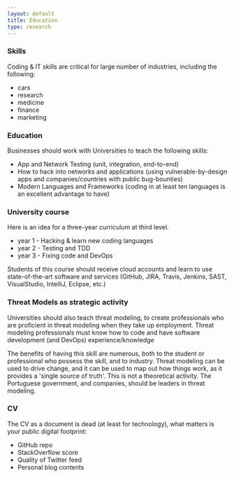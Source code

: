 ```yaml
---
layout: default
title: Education
type: research
---
```

### Skills

Coding & IT skills are critical for large number of industries, including the following:
* cars
* research
* medicine
* finance
* marketing

### Education

Businesses should work with Universities to teach the following skills:
  * App and Network Testing (unit, integration, end-to-end)
  * How to hack into networks and applications (using vulnerable-by-design apps and companies/countries with public bug-bounties)
  * Modern Languages and Frameworks (coding in at least ten languages is an excellent advantage to have)

### University course

Here is an idea for a three-year curriculum at third level. 
  * year 1 - Hacking & learn new coding languages
  * year 2 - Testing and TDD
  * year 3 - Fixing code and DevOps

Students of this course should receive cloud accounts and learn to use state-of-the-art software and services (GitHub, JIRA, Travis, Jenkins, SAST, VisualStudio, IntelliJ, Eclipse, etc.)  

### Threat Models as strategic activity

Universities should also teach threat modeling, to create professionals who are proficient in threat modeling when they take up employment. Threat modeling professionals must know how to code and have software development (and DevOps) experience/knowledge

The benefits of having this skill are numerous, both to the student or professional who possess the skill, and to industry. Threat modeling can be used to drive change, and it can be used to map out how things work, as it provides a 'single source of truth'.
This is not a theoretical activity. The Portuguese government, and companies, should be leaders in threat modeling.

### CV

The CV as a document is dead (at least for technology), what matters is your public digital footprint:
  * GitHub repo
  * StackOverflow score
  * Quality of Twitter feed
  * Personal blog contents
